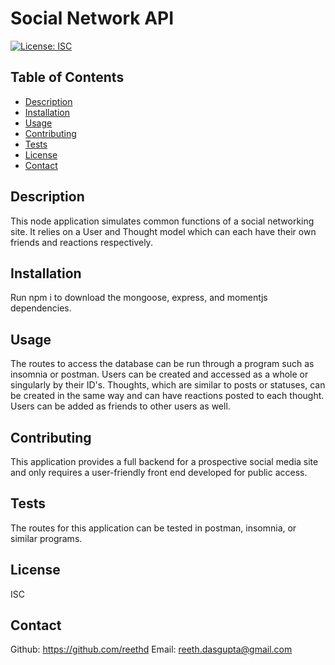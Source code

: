 
  # Social Network API
  [![License: ISC](https://img.shields.io/badge/License-ISC-blue.svg)](https://opensource.org/licenses/ISC)

  ## Table of Contents
  - [Description](#description)
  - [Installation](#installation)
  - [Usage](#usage)
  - [Contributing](#contributing)
  - [Tests](#tests) 
  - [License](#license)
  - [Contact](#contact)

  ## Description
  This node application simulates common functions of a social networking site. It relies on a User and Thought model which can each have their own friends and reactions respectively.

  ## Installation
  Run npm i to download the mongoose, express, and momentjs dependencies.

  ## Usage
  The routes to access the database can be run through a program such as insomnia or postman. Users can be created and accessed as a whole or singularly by their ID's. Thoughts, which are similar to posts or statuses, can be created in the same way and can have reactions posted to each thought. Users can be added as friends to other users as well.

  ## Contributing
  This application provides a full backend for a prospective social media site and only requires a user-friendly front end developed for public access.

  ## Tests
  The routes for this application can be tested in postman, insomnia, or similar programs. 

  ## License
  ISC

  ## Contact
  Github: https://github.com/reethd
  Email: reeth.dasgupta@gmail.com

